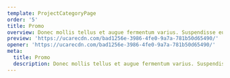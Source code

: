 ```yaml
---
template: ProjectCategoryPage
order: '5'
title: Promo
overview: Donec mollis tellus et augue fermentum varius. Suspendisse eu ante nisi. Fusce laoreet ante risus, ornare fermentum mi placerat ac. Nulla facilisi. Interdum et malesuada fames ac ante ipsum primis in faucibus.
preview: 'https://ucarecdn.com/bad1256e-3986-4fe0-9a7a-781b50d65490/'
opener: 'https://ucarecdn.com/bad1256e-3986-4fe0-9a7a-781b50d65490/'
meta:
  title: Promo
  description: Donec mollis tellus et augue fermentum varius. Suspendisse eu ante nisi. Fusce laoreet ante risus, ornare fermentum mi placerat ac. Nulla facilisi. Interdum et malesuada fames ac ante ipsum primis in faucibus.
---
```

